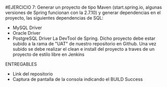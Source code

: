 #EJERCICIO 7:
Generar un proyecto de tipo Maven (start.spring.io, algunas versiones de Spring funcionan con la 2.7.10)
y generar dependencias en el proyecto,  las siguientes dependencias de SQL:
- MySQL Driver
- Oracle Driver
- PostgreSQL Driver
La DevTool de Spring. 
Dicho proyecto debe estar subido a la rama de "UAT" de nuestro repositorio
en Github. 
Una vez subido se debe realizar el clean e install del proyecto a traves de un proyecto de estilo libre en Jenkins

ENTREGABLES
- Link del repositorio
- Captura de pantalla de la consola indicando el BUILD Success
